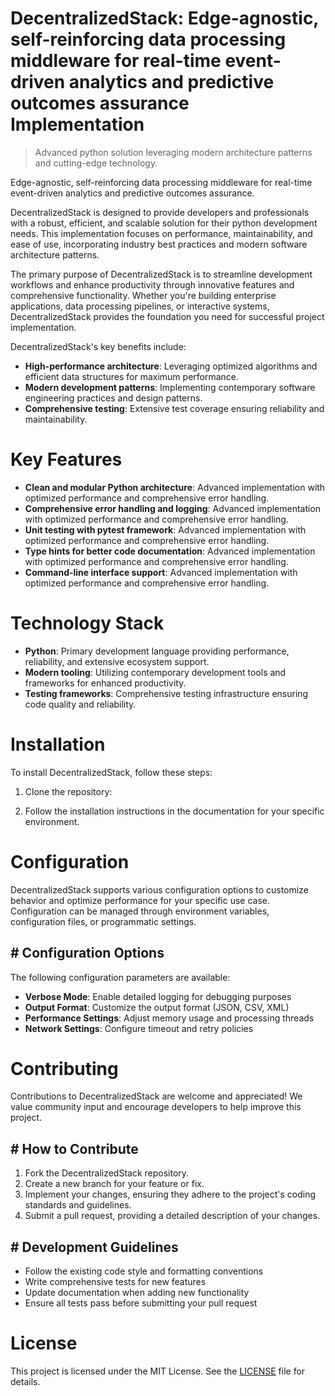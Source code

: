 <!-- fallback_DecentralizedStack_20251029012156_94240 -->

# DecentralizedStack: Edge-agnostic, self-reinforcing data processing middleware for real-time event-driven analytics and predictive outcomes assurance Implementation
> Advanced python solution leveraging modern architecture patterns and cutting-edge technology.

Edge-agnostic, self-reinforcing data processing middleware for real-time event-driven analytics and predictive outcomes assurance.

DecentralizedStack is designed to provide developers and professionals with a robust, efficient, and scalable solution for their python development needs. This implementation focuses on performance, maintainability, and ease of use, incorporating industry best practices and modern software architecture patterns.

The primary purpose of DecentralizedStack is to streamline development workflows and enhance productivity through innovative features and comprehensive functionality. Whether you're building enterprise applications, data processing pipelines, or interactive systems, DecentralizedStack provides the foundation you need for successful project implementation.

DecentralizedStack's key benefits include:

* **High-performance architecture**: Leveraging optimized algorithms and efficient data structures for maximum performance.
* **Modern development patterns**: Implementing contemporary software engineering practices and design patterns.
* **Comprehensive testing**: Extensive test coverage ensuring reliability and maintainability.

# Key Features

* **Clean and modular Python architecture**: Advanced implementation with optimized performance and comprehensive error handling.
* **Comprehensive error handling and logging**: Advanced implementation with optimized performance and comprehensive error handling.
* **Unit testing with pytest framework**: Advanced implementation with optimized performance and comprehensive error handling.
* **Type hints for better code documentation**: Advanced implementation with optimized performance and comprehensive error handling.
* **Command-line interface support**: Advanced implementation with optimized performance and comprehensive error handling.

# Technology Stack

* **Python**: Primary development language providing performance, reliability, and extensive ecosystem support.
* **Modern tooling**: Utilizing contemporary development tools and frameworks for enhanced productivity.
* **Testing frameworks**: Comprehensive testing infrastructure ensuring code quality and reliability.

# Installation

To install DecentralizedStack, follow these steps:

1. Clone the repository:


2. Follow the installation instructions in the documentation for your specific environment.

# Configuration

DecentralizedStack supports various configuration options to customize behavior and optimize performance for your specific use case. Configuration can be managed through environment variables, configuration files, or programmatic settings.

## # Configuration Options

The following configuration parameters are available:

* **Verbose Mode**: Enable detailed logging for debugging purposes
* **Output Format**: Customize the output format (JSON, CSV, XML)
* **Performance Settings**: Adjust memory usage and processing threads
* **Network Settings**: Configure timeout and retry policies

# Contributing

Contributions to DecentralizedStack are welcome and appreciated! We value community input and encourage developers to help improve this project.

## # How to Contribute

1. Fork the DecentralizedStack repository.
2. Create a new branch for your feature or fix.
3. Implement your changes, ensuring they adhere to the project's coding standards and guidelines.
4. Submit a pull request, providing a detailed description of your changes.

## # Development Guidelines

* Follow the existing code style and formatting conventions
* Write comprehensive tests for new features
* Update documentation when adding new functionality
* Ensure all tests pass before submitting your pull request

# License

This project is licensed under the MIT License. See the [LICENSE](https://github.com/LuisFillipe1/DecentralizedStack/blob/main/LICENSE) file for details.
